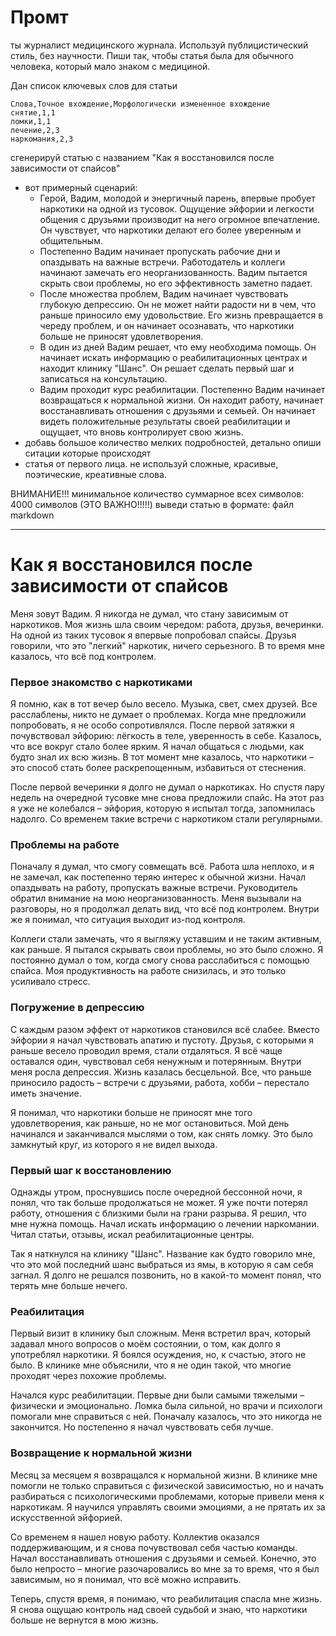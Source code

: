 # Промт

ты журналист медицинского журнала. Используй публицистический стиль, без научности. Пиши так, чтобы статья была для обычного человека, который мало знаком с медициной.

Дан список ключевых слов для статьи
```
Слова,Точное вхождение,Морфологически измененное вхождение
снятие,1,1 	
ломки,1,1 	
лечение,2,3 	
наркомания,2,3
```

сгенерируй статью с названием "Как я восстановился после зависимости от спайсов"
- вот примерный сценарий:
    - Герой, Вадим, молодой и энергичный парень, впервые пробует наркотики на одной из тусовок. Ощущение эйфории и легкости общения с друзьями производит на него огромное впечатление. Он чувствует, что наркотики делают его более уверенным и общительным.
    - Постепенно Вадим начинает пропускать рабочие дни и опаздывать на важные встречи. Работодатель и коллеги начинают замечать его неорганизованность. Вадим пытается скрыть свои проблемы, но его эффективность заметно падает.
    - После множества проблем, Вадим начинает чувствовать глубокую депрессию. Он не может найти радости ни в чем, что раньше приносило ему удовольствие. Его жизнь превращается в череду проблем, и он начинает осознавать, что наркотики больше не приносят удовлетворения.
    - В один из дней Вадим решает, что ему необходима помощь. Он начинает искать информацию о реабилитационных центрах и находит клинику "Шанс". Он решает сделать первый шаг и записаться на консультацию.
    - Вадим проходит курс реабилитации. Постепенно Вадим начинает возвращаться к нормальной жизни. Он находит работу, начинает восстанавливать отношения с друзьями и семьей. Он начинает видеть положительные результаты своей реабилитации и ощущает, что вновь контролирует свою жизнь.
- добавь большое количество мелких подробностей, детально опиши ситации которые происходят
- статья от первого лица. не используй сложные, красивые, поэтические, креативные слова.

ВНИМАНИЕ!!! минимальное количество суммарное всех символов: 4000 символов (ЭТО ВАЖНО!!!!!)
выведи статью в формате: файл markdown

----

# Как я восстановился после зависимости от спайсов

Меня зовут Вадим. Я никогда не думал, что стану зависимым от наркотиков. Моя жизнь шла своим чередом: работа, друзья, вечеринки. На одной из таких тусовок я впервые попробовал спайсы. Друзья говорили, что это "легкий" наркотик, ничего серьезного. В то время мне казалось, что всё под контролем.

### Первое знакомство с наркотиками

Я помню, как в тот вечер было весело. Музыка, свет, смех друзей. Все расслаблены, никто не думает о проблемах. Когда мне предложили попробовать, я не особо сопротивлялся. После первой затяжки я почувствовал эйфорию: лёгкость в теле, уверенность в себе. Казалось, что все вокруг стало более ярким. Я начал общаться с людьми, как будто знал их всю жизнь. В тот момент мне казалось, что наркотики – это способ стать более раскрепощенным, избавиться от стеснения.

После первой вечеринки я долго не думал о наркотиках. Но спустя пару недель на очередной тусовке мне снова предложили спайс. На этот раз я уже не колебался – эйфория, которую я испытал тогда, запомнилась надолго. Со временем такие встречи с наркотиком стали регулярными.

### Проблемы на работе

Поначалу я думал, что смогу совмещать всё. Работа шла неплохо, и я не замечал, как постепенно теряю интерес к обычной жизни. Начал опаздывать на работу, пропускать важные встречи. Руководитель обратил внимание на мою неорганизованность. Меня вызывали на разговоры, но я продолжал делать вид, что всё под контролем. Внутри же я понимал, что ситуация выходит из-под контроля.

Коллеги стали замечать, что я выгляжу уставшим и не таким активным, как раньше. Я пытался скрывать свои проблемы, но это было сложно. Я постоянно думал о том, когда смогу снова расслабиться с помощью спайса. Моя продуктивность на работе снизилась, и это только усиливало стресс.

### Погружение в депрессию

С каждым разом эффект от наркотиков становился всё слабее. Вместо эйфории я начал чувствовать апатию и пустоту. Друзья, с которыми я раньше весело проводил время, стали отдаляться. Я всё чаще оставался один, чувствовал себя ненужным и потерянным. Внутри меня росла депрессия. Жизнь казалась бесцельной. Все, что раньше приносило радость – встречи с друзьями, работа, хобби – перестало иметь значение.

Я понимал, что наркотики больше не приносят мне того удовлетворения, как раньше, но не мог остановиться. Мой день начинался и заканчивался мыслями о том, как снять ломку. Это было замкнутый круг, из которого я не видел выхода.

### Первый шаг к восстановлению

Однажды утром, проснувшись после очередной бессонной ночи, я понял, что так больше продолжаться не может. Я уже почти потерял работу, отношения с близкими были на грани разрыва. Я решил, что мне нужна помощь. Начал искать информацию о лечении наркомании. Читал статьи, отзывы, искал реабилитационные центры.

Так я наткнулся на клинику "Шанс". Название как будто говорило мне, что это мой последний шанс выбраться из ямы, в которую я сам себя загнал. Я долго не решался позвонить, но в какой-то момент понял, что терять мне больше нечего.

### Реабилитация

Первый визит в клинику был сложным. Меня встретил врач, который задавал много вопросов о моём состоянии, о том, как долго я употреблял наркотики. Я боялся осуждения, но, к счастью, этого не было. В клинике мне объяснили, что я не один такой, что многие проходят через похожие проблемы.

Начался курс реабилитации. Первые дни были самыми тяжелыми – физически и эмоционально. Ломка была сильной, но врачи и психологи помогали мне справиться с ней. Поначалу казалось, что это никогда не закончится. Но постепенно я начал чувствовать себя лучше.

### Возвращение к нормальной жизни

Месяц за месяцем я возвращался к нормальной жизни. В клинике мне помогли не только справиться с физической зависимостью, но и начать разбираться с психологическими проблемами, которые привели меня к наркотикам. Я научился управлять своими эмоциями, а не прятать их за искусственной эйфорией.

Со временем я нашел новую работу. Коллектив оказался поддерживающим, и я снова почувствовал себя частью команды. Начал восстанавливать отношения с друзьями и семьей. Конечно, это было непросто – многие разочаровались во мне за то время, что я был зависимым, но я понимал, что всё можно исправить.

Теперь, спустя время, я понимаю, что реабилитация спасла мне жизнь. Я снова ощущаю контроль над своей судьбой и знаю, что наркотики больше не вернутся в мою жизнь.
